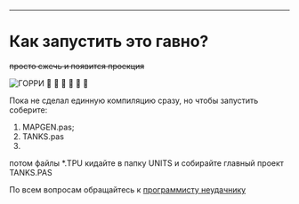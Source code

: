 ____
# Как запустить это гавно?

~~просто сжечь и появится проекция~~

![ГОРРИ](https://media.giphy.com/media/123xOhqpkS3N0Q/giphy.gif)
:triumph: :triumph:  :triumph: :triumph: :triumph: :triumph: 

Пока не сделал единную компиляцию сразу, но чтобы запустить соберите:
 1. MAPGEN.pas;
 2. TANKS.pas 
 3. 

потом файлы *.TPU кидайте в папку UNITS и собирайте главный проект TANKS.PAS 

По всем вопросам обращайтесь к [программисту неудачнику](https://vk.com/hello_wrd)
